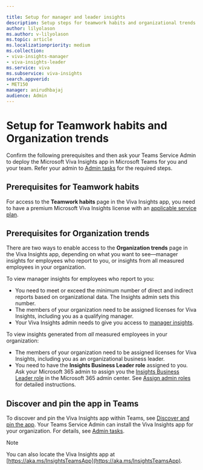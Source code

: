 ```yaml
---

title: Setup for manager and leader insights
description: Setup steps for teamwork habits and organizational trends the Microsoft Viva Insights app
author: lilyolason
ms.author: v-lilyolason
ms.topic: article
ms.localizationpriority: medium 
ms.collection: 
- viva-insights-manager
- viva-insights-leader
ms.service: viva 
ms.subservice: viva-insights 
search.appverid: 
- MET150 
manager: anirudhbajaj
audience: Admin
---
```


# Setup for Teamwork habits and Organization trends

Confirm the following prerequisites and then ask your Teams Service Admin to deploy the Microsoft Viva Insights app in Microsoft Teams for you and your team. Refer your admin to [Admin tasks](../personal/teams/viva-teams-app-admin-tasks.md) for the required steps.

## Prerequisites for Teamwork habits

For access to the **Teamwork habits** page in the Viva Insights app, you need to have a premium Microsoft Viva Insights license with an [applicable service plan](../personal/overview/plans-environments.md).

## Prerequisites for Organization trends

There are two ways to enable access to the **Organization trends** page in the Viva Insights app, depending on what you want to see—manager insights for employees who report to you, or insights from all measured employees in your organization.

To view manager insights for employees who report to you:

* You need to meet or exceed the minimum number of direct and indirect reports based on organizational data. The Insights admin sets this number.
* The members of your organization need to be assigned licenses for Viva Insights, including you as a qualifying manager.
* Your Viva Insights admin needs to give you access to [manager insights](../advanced/setup-maint/manager-settings.md).

To view insights generated from *all* measured employees in your organization:

* The members of your organization need to be assigned licenses for Viva Insights, including you as an organizational business leader.
* You need to have the **Insights Business Leader role** assigned to you. Ask your Microsoft 365 admin to assign you the [Insights Business Leader role](/azure/active-directory/roles/permissions-reference#insights-business-leader) in the Microsoft 365 admin center. See [Assign admin roles](/microsoft-365/admin/add-users/assign-admin-roles) for detailed instructions.

## Discover and pin the app in Teams

To discover and pin the Viva Insights app within Teams, see [Discover and pin the app](../personal/teams/viva-teams-app-install.md). Your Teams Service Admin can install the Viva Insights app for your organization. For details, see [Admin tasks](../personal/teams/viva-teams-app-admin-tasks.md).

>[!Note]
>You can also locate the Viva Insights app at [https://aka.ms/InsightsTeamsApp](https://aka.ms/InsightsTeamsApp).
